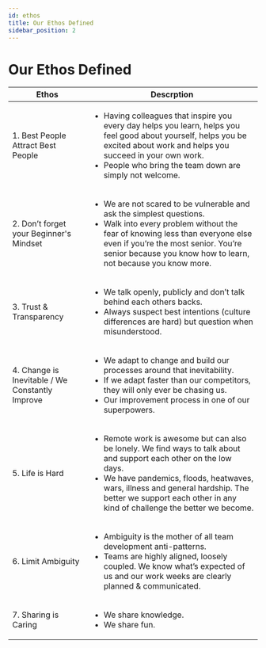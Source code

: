 ```yaml
---
id: ethos
title: Our Ethos Defined
sidebar_position: 2
---
```


# Our Ethos Defined

| Ethos                          | Descrption |
|-----------------------------------------------|------------------------|
| 1. Best People Attract Best People | <ul><li>Having colleagues that inspire you every day helps you learn, helps you feel good about yourself, helps you be excited about work and helps you succeed in your own work.</li><li>People who bring the team down are simply not welcome.</li></ul>|
| 2. Don’t forget your Beginner's Mindset | <ul><li>We are not scared to be vulnerable and ask the simplest questions.</li><li>Walk into every problem without the fear of knowing less than everyone else even if you’re the most senior. You’re senior because you know how to learn, not because you know more.</li></ul> |
| 3. Trust & Transparency | <ul><li>We talk openly, publicly and don’t talk behind each others backs.</li><li>Always suspect best intentions (culture differences are hard) but question when misunderstood.</li></ul>|
| 4. Change is Inevitable / We Constantly Improve | <ul><li>We adapt to change and build our processes around that inevitability.</li><li>If we adapt faster than our competitors, they will only ever be chasing us.</li><li>Our improvement process in one of our superpowers.</li></ul>|
| 5. Life is Hard | <ul><li>Remote work is awesome but can also be lonely. We find ways to talk about and support each other on the low days.</li><li>We have pandemics, floods, heatwaves, wars, illness and general hardship. The better we support each other in any kind of challenge the better we become.</li></ul>|
| 6. Limit Ambiguity | <ul><li>Ambiguity is the mother of all team development anti-patterns.</li><li>Teams are highly aligned, loosely coupled. We know what’s expected of us and our work weeks are clearly planned & communicated.</li></ul>|
| 7. Sharing is Caring | <ul><li>We share knowledge.</li><li>We share fun.</li></ul>|